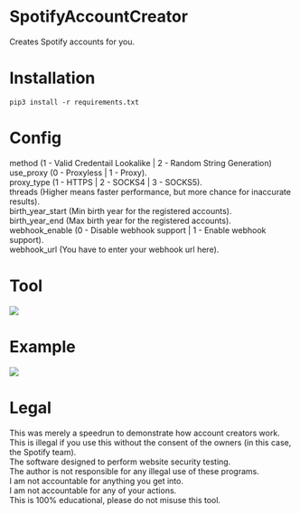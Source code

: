 # SpotifyAccountCreator
 Creates Spotify accounts for you.

# Installation
```
pip3 install -r requirements.txt
``` 

# Config
 method (1 - Valid Credentail Lookalike | 2 - Random String Generation)<br/>
 use_proxy (0 - Proxyless | 1 - Proxy).<br/>
 proxy_type (1 - HTTPS | 2 - SOCKS4 | 3 - SOCKS5).<br/>
 threads (Higher means faster performance, but more chance for inaccurate results).<br/>
 birth_year_start (Min birth year for the registered accounts).<br/>
 birth_year_end (Max birth year for the registered accounts).<br/>
 webhook_enable (0 - Disable webhook support | 1 - Enable webhook support).<br/>
 webhook_url (You have to enter your webhook url here).

# Tool
![](https://i.ibb.co/QnFYWcB/spotify-account-creator-tool.png)

# Example
![](https://i.ibb.co/JHHg3Md/spotify-account-creator-example.png)

  
# Legal
 This was merely a speedrun to demonstrate how account creators work.<br/>
 This is illegal if you use this without the consent of the owners (in this case, the Spotify team).<br/>
 The software designed to perform website security testing.<br/>
 The author is not responsible for any illegal use of these programs.<br/>
 I am not accountable for anything you get into.<br/>
 I am not accountable for any of your actions.<br/>
 This is 100% educational, please do not misuse this tool.
 
